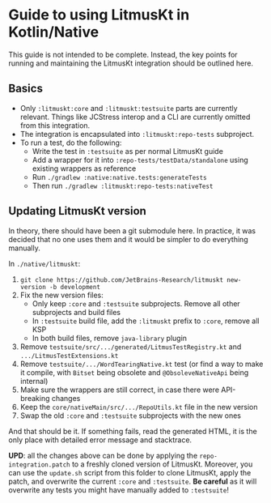 # Guide to using LitmusKt in Kotlin/Native

This guide is not intended to be complete. Instead, the key points for running and maintaining the LitmusKt integration should be outlined here.

## Basics

* Only `:litmuskt:core` and `:litmuskt:testsuite` parts are currently relevant. Things like JCStress interop and a CLI are currently omitted from this integration.
* The integration is encapsulated into `:litmuskt:repo-tests` subproject.
* To run a test, do the following:
    * Write the test in `:testsuite` as per normal LitmusKt guide
    * Add a wrapper for it into `:repo-tests/testData/standalone` using existing wrappers as reference
    * Run `./gradlew :native:native.tests:generateTests`
    * Then run `./gradlew :litmuskt:repo-tests:nativeTest`
  
## Updating LitmusKt version

In theory, there should have been a git submodule here. In practice, it was decided that no one uses them and it would be simpler to do everything manually.

In `./native/litmuskt`:

1. `git clone https://github.com/JetBrains-Research/litmuskt new-version -b development`
1. Fix the new version files:
    * Only keep `:core` and `:testsuite` subprojects. Remove all other subprojects and build files
    * In `:testsuite` build file, add the `:litmuskt` prefix to `:core`, remove all KSP 
    * In both build files, remove `java-library` plugin
1. Remove `testsuite/src/.../generated/LitmusTestRegistry.kt` and `.../LitmusTestExtensions.kt`
1. Remove `testsuite/.../WordTearingNative.kt` test (or find a way to make it compile, with `Bitset` being obsolete and `@ObsoleveNativeApi` being internal)
1. Make sure the wrappers are still correct, in case there were API-breaking changes
1. Keep the `core/nativeMain/src/.../RepoUtils.kt` file in the new version
1. Swap the old `:core` and `:testsuite` subprojects with the new ones

And that should be it. If something fails, read the generated HTML, it is the only place with detailed error message and stacktrace.

**UPD**: all the changes above can be done by applying the `repo-integration.patch` to a freshly cloned version of LitmusKt. Moreover, you can use the `update.sh` script from this folder to clone LitmusKt, apply the patch, and overwrite the current `:core` and `:testsuite`. **Be careful** as it will overwrite any tests you might have manually added to `:testsuite`!

